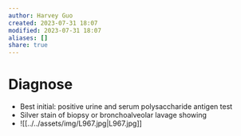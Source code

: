 ```yaml
---
author: Harvey Guo
created: 2023-07-31 18:07
modified: 2023-07-31 18:07
aliases: []
share: true
---
```

# Diagnose
- Best initial: positive urine and serum polysaccharide antigen test
- Silver stain of biopsy or bronchoalveolar lavage showing
- ![[../../assets/img/L967.jpg|L967.jpg]]
